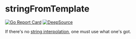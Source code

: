 # stringFromTemplate
[![Go Report Card](https://goreportcard.com/badge/github.com/pczajkowski/stringFromTemplate)](https://goreportcard.com/report/github.com/pczajkowski/stringFromTemplate)
[![DeepSource](https://deepsource.io/gh/pczajkowski/stringFromTemplate.svg/?label=active+issues&show_trend=true)](https://deepsource.io/gh/pczajkowski/stringFromTemplate/?ref=repository-badge)

If there's no [string interpolation](https://github.com/golang/go/issues/34174#issue-490738890), one must use what one's got.
